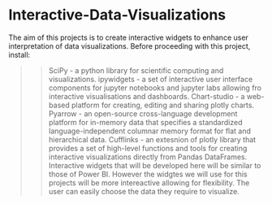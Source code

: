 # Interactive-Data-Visualizations
The aim of this projects is to create interactive widgets to enhance user interpretation of data visualizations. Before proceeding with this project, install:
  >> SciPy - a python library for scientific computing and visualizations.
  >> ipywidgets - a set of interactive user interface components for jupyter notebooks and jupyter labs allowing fro interactive visualisations and dashboards.
  >> Chart-studio - a web-based platform for creating, editing and sharing plotly charts.
  >> Pyarrow - an open-source cross-language development platform for in-memory data that specifies a standardized language-independent columnar memory format for flat and hierarchical data.
  >> Cufflinks - an extesnion of plotly library that provides a set of high-level functions and tools for creating interactive visualizations directly from Pandas DataFrames.
Interactive widgets that will be developed here will be similar to those of Power BI. However the widgtes we will use for this projects will be more intereactive allowing for flexibility. The user can easily choose the data they require to visualize. 
